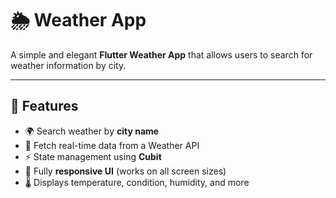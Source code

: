 # 🌦️ Weather App

A simple and elegant **Flutter Weather App** that allows users to search for weather information by city.  

---

## 🚀 Features
- 🌍 Search weather by **city name**
- 📡 Fetch real-time data from a Weather API
- ⚡ State management using **Cubit**
- 📱 Fully **responsive UI** (works on all screen sizes)
- 🌡️ Displays temperature, condition, humidity, and more
